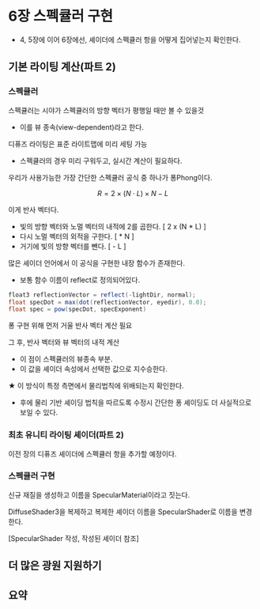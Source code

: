 # 6장 스펙큘러 구현



- 4, 5장에 이어 6장에선, 셰이더에 스펙큘러 항을 어떻게 집어넣는지 확인한다.



## 기본 라이팅 계산(파트 2)



### 스펙큘러

스펙큘러는 시야가 스펙큘러의 방향 벡터가 평행일 때만 볼 수 있을것

- 이를 뷰 종속(view-dependent)라고 한다.

디퓨즈 라이팅은 표준 라이트맵에 미리 세팅 가능

- 스펙큘러의 경우 미리 구워두고, 실시간 계산이 필요하다.

우리가 사용가능한 가장 간단한 스펙큘러 공식 중 하나가 퐁Phong이다.


$$
R = 2\times (N\cdot L)\times N - L
$$

이게 반사 벡터다.

- 빛의 방향 벡터와 노멀 벡터의 내적에 2를 곱한다. [ 2 x (N * L) ]
- 다시 노멀 벡터의 외적을 구한다. [ * N ]
- 거기에 빛의 방향 벡터를 뺀다. [ - L ]

많은 셰이더 언어에서 이 공식을 구현한 내장 함수가 존재한다.

- 보통 함수 이름이 reflect로 정의되어있다.

```C#
float3 reflectionVector = reflect(-lightDir, normal);
float specDot = max(dot(reflectionVector, eyedir), 0.0);
float spec = pow(specDot, specExponent)
```



퐁 구현 위해 먼저 거울 반사 벡터 계산 필요

그 후, 반사 벡터와 뷰 벡터의 내적 계산

- 이 점이 스펙큘러의 뷰종속 부분.
- 이 값을 셰이더 속성에서 선택한 값으로 지수승한다.

★ 이 방식이 특정 측면에서 물리법칙에 위배되는지 확인한다.

- 후에 물리 기반 셰이딩 법칙을 따르도록 수정시 간단한 퐁 셰이딩도 더 사실적으로 보일 수 있다.



### 최초 유니티 라이팅 셰이더(파트 2)

이전 장의 디퓨즈 셰이더에 스펙큘러 항을 추가할 예정이다.




### 스펙큘러 구현

신규 재질을 생성하고 이름을 SpecularMaterial이라고 짓는다.

DiffuseShader3을 복제하고 복제한 셰이더 이름을 SpecularShader로 이름을 변경한다.

[SpecularShader 작성, 작성된 셰이더 참조]



## 더 많은 광원 지원하기







## 요약